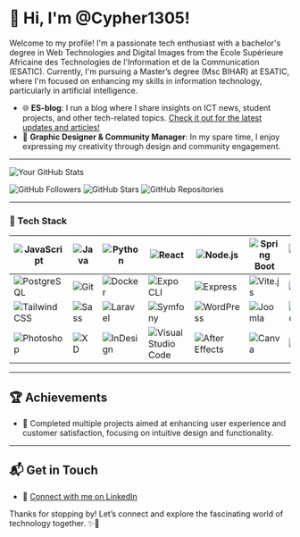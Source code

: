 # 👋 Hi, I'm @Cypher1305! 

Welcome to my profile! I'm a passionate tech enthusiast with a bachelor's degree in Web Technologies and Digital Images from the École Supérieure Africaine des Technologies de l'Information et de la Communication (ESATIC). Currently, I'm pursuing a Master’s degree (Msc BIHAR) at ESATIC, where I'm focused on enhancing my skills in information technology, particularly in artificial intelligence.

- 🌐 **ES-blog**: I run a blog where I share insights on ICT news, student projects, and other tech-related topics. [Check it out for the latest updates and articles!](https://www.linkedin.com/company/esblogci/)
- 🎨 **Graphic Designer & Community Manager**: In my spare time, I enjoy expressing my creativity through design and community engagement.

---

![Your GitHub Stats](https://github-readme-stats.vercel.app/api?username=Cypher1305&show_icons=true&theme=radical)

![GitHub Followers](https://img.shields.io/github/followers/Cypher1305?style=social)
![GitHub Stars](https://img.shields.io/github/stars/Cypher1305?style=social)
![GitHub Repositories](https://img.shields.io/github/followers/Cypher1305?style=social)

--- 


### 💞️ Tech Stack

| ![JavaScript](https://img.icons8.com/color/48/000000/javascript.png) | ![Java](https://img.icons8.com/color/48/000000/java-coffee-cup-logo.png) | ![Python](https://img.icons8.com/color/48/000000/python.png) | ![React](https://img.icons8.com/color/48/000000/react-native.png) | ![Node.js](https://img.icons8.com/color/48/000000/nodejs.png) | ![Spring Boot](https://img.icons8.com/color/48/000000/spring-logo.png) | ![MySQL](https://img.icons8.com/color/48/000000/mysql-logo.png) | ![MongoDB](https://img.icons8.com/color/48/000000/mongodb.png) | ![MariaDB](https://img.icons8.com/color/48/000000/mariadb.png) |
|-----------------------------------------------------------------------|----------------------------------------------------------------------|---------------------------------------------------------|---------------------------------------------------------|---------------------------------------------------------|---------------------------------------------------------|---------------------------------------------------------|---------------------------------------------------------|---------------------------------------------------------|
| ![PostgreSQL](https://img.icons8.com/color/48/000000/postgresql.png) | ![Git](https://img.icons8.com/color/48/000000/git.png)               | ![Docker](https://img.icons8.com/color/48/000000/docker.png)         | ![Expo CLI](https://img.icons8.com/color/48/000000/expo.png) | ![Express](https://img.icons8.com/color/48/000000/express.png) | ![Vite.js](https://img.icons8.com/color/48/000000/vite.png) | ![PHP](https://img.icons8.com/color/48/000000/php.png)               | ![HTML](https://img.icons8.com/color/48/000000/html-5.png)          | ![CSS](https://img.icons8.com/color/48/000000/css3.png) |
| ![Tailwind CSS](https://img.icons8.com/color/48/000000/tailwindcss.png) | ![Sass](https://img.icons8.com/color/48/000000/sass.png)             | ![Laravel](https://img.icons8.com/color/48/000000/laravel.png) | ![Symfony](https://img.icons8.com/color/48/000000/symfony.png) | ![WordPress](https://img.icons8.com/color/48/000000/wordpress.png)   | ![Joomla](https://img.icons8.com/color/48/000000/joomla.png)        | ![Odoo](https://img.icons8.com/color/48/000000/odoo.png) | ![Figma](https://img.icons8.com/color/48/000000/figma.png) | ![Adobe Illustrator](https://img.icons8.com/color/48/000000/adobe-illustrator.png) |
| ![Photoshop](https://img.icons8.com/color/48/000000/adobe-photoshop.png) | ![XD](https://img.icons8.com/color/48/000000/adobe-xd.png) | ![InDesign](https://img.icons8.com/color/48/000000/adobe-indesign.png) | ![Visual Studio Code](https://img.icons8.com/color/48/000000/visual-studio-code-2019.png) | ![After Effects](https://img.icons8.com/color/48/000000/adobe-after-effects.png) | ![Canva](https://img.icons8.com/color/48/000000/canva.png) | ![Wix](https://img.icons8.com/color/48/000000/wix.png) | 

---

## 🏆 Achievements
- 🌟 Completed multiple projects aimed at enhancing user experience and customer satisfaction, focusing on intuitive design and functionality.

---

## 📬 Get in Touch
- 🤝 [Connect with me on LinkedIn](https://www.linkedin.com/in/bénédicte-yao)

Thanks for stopping by! Let’s connect and explore the fascinating world of technology together. ✨🚀
